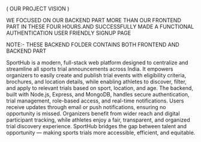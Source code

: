 ( OUR PROJECT VISION ) 

WE FOCUSED ON OUR BACKEND PART MORE THAN OUR FRONTEND PART IN THESE FOUR HOURS.AND SUCCESSFULLY MADE A FUNCTIONAL AUTHENTICATION USER FRIENDLY SIGNUP PAGE 

NOTE:- THESE BACKEND FOLDER CONTAINS BOTH FRONTEND AND BACKEND PART

SportHub is a modern, full-stack web platform designed to centralize and streamline all sports trial announcements across India. It empowers organizers to easily create and publish trial events with eligibility criteria, brochures, and location details, while enabling athletes to discover, filter, and apply to relevant trials based on sport, location, and age. The backend, built with Node.js, Express, and MongoDB, handles secure authentication, trial management, role-based access, and real-time notifications. Users receive updates through email or push notifications, ensuring no opportunity is missed. Organizers benefit from wider reach and digital participant tracking, while athletes enjoy a fair, transparent, and organized trial discovery experience. SportHub bridges the gap between talent and opportunity — making sports trials more accessible, efficient, and equitable.

